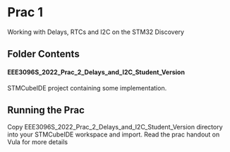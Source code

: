 # Prac 1 
Working with Delays, RTCs and I2C on the STM32 Discovery

## Folder Contents
#### EEE3096S_2022_Prac_2_Delays_and_I2C_Student_Version
STMCubeIDE project containing some implementation.

## Running the Prac
Copy EEE3096S_2022_Prac_2_Delays_and_I2C_Student_Version directory into your STMCubeIDE workspace and import.
Read the prac handout on Vula for more details
